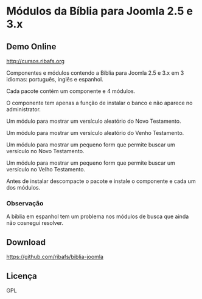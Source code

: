 # Módulos da Bíblia para Joomla 2.5 e 3.x

## Demo Online
http://cursos.ribafs.org


Componentes e módulos contendo a Bíblia para Joomla 2.5 e 3.x em 3 idiomas: português, inglês e espanhol.

Cada pacote contém um componente e 4 módulos.

O componente tem apenas a função de instalar o banco e não aparece no administrator.

Um módulo para mostrar um versículo aleatório do Novo Testamento.

Um módulo para mostrar um versículo aleatório do Venho Testamento.

Um módulo para mostrar um pequeno form que permite buscar um versículo no Novo Testamento.

Um módulo para mostrar um pequeno form que permite buscar um versículo no Velho Testamento.

Antes de instalar descompacte o pacote e instale o componente e cada um dos módulos.

### Observação
A bíblia em espanhol tem um problema nos módulos de busca que ainda não cosnegui resolver.

## Download
https://github.com/ribafs/biblia-joomla

## Licença
GPL

